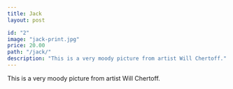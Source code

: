 ```yaml
---
title: Jack
layout: post

id: "2"
image: "jack-print.jpg"
price: 20.00
path: "/jack/"
description: "This is a very moody picture from artist Will Chertoff."
---
```


This is a very moody picture from artist Will Chertoff.
